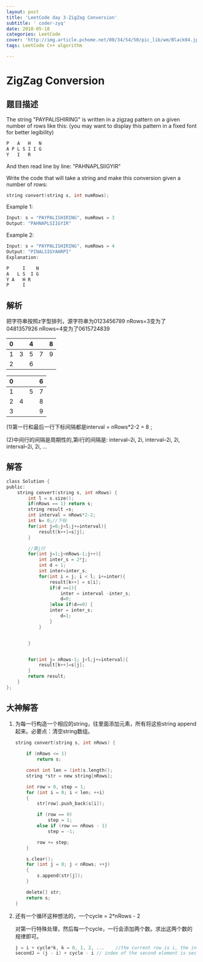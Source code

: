```yaml
---
layout: post
title: 'LeetCode day 3-ZigZag Conversion'
subtitle: ' coder-zyq'
date: 2018-05-18
categories: LeetCode  
cover: 'http://img.article.pchome.net/00/34/54/50/pic_lib/wm/Black04.jpg'
tags: LeetCode C++ algorithm

---
```


# ZigZag Conversion

## 题目描述
The string "PAYPALISHIRING" is written in a zigzag pattern on a given number of rows like this: (you may want to display this pattern in a fixed font for better legibility)

```c
P   A   H   N
A P L S I I G
Y   I   R
```
And then read line by line: "PAHNAPLSIIGYIR"

Write the code that will take a string and make this conversion given a number of rows:

```c
string convert(string s, int numRows);
```
Example 1:

```c
Input: s = "PAYPALISHIRING", numRows = 3
Output: "PAHNAPLSIIGYIR"
```
Example 2:

```c
Input: s = "PAYPALISHIRING", numRows = 4
Output: "PINALSIGYAHRPI"
Explanation:

P     I    N
A   L S  I G
Y A   H R
P     I
```
## 解析
把字符串按照z字型排列，源字符串为0123456789
nRows=3变为了0481357926
nRows=4变为了0615724839

| 0    |      | 4    |      | 8    |
| ---- | ---- | ---- | ---- | ---- |
| 1    | 3    | 5    | 7    | 9    |
| 2    |      | 6    |      |      |

|  0   |      |      |  6   |
| :--: | :--: | :--: | :--: |
|  1   |      |  5   |  7   |
|  2   |  4   |      |  8   |
|  3   |      |      |  9   |

(1)第一行和最后一行下标间隔都是interval = nRows*2-2 = 8 ;                                             

(2)中间行的间隔是周期性的,第i行的间隔是: interval–2i,  2i,  interval–2i, 2i, interval–2i, 2i, …




## 解答

```c
class Solution {
public:
    string convert(string s, int nRows) {
    	int l = s.size();
    	if(nRows == 1) return s;
    	string result =s;
    	int interval = nRows*2-2;
    	int k= 0;//下标
    	for(int j=0;j<l;j+=interval){
    		result[k++]=s[j];
    	}

    	//第j行
    	for(int j=1;j<nRows-1;j++){
    		int inter_s = 2*j;
    		int d = 1;
            int inter=inter_s;
    		for(int i = j; i < l; i+=inter){
    			result[k++] = s[i];
    			if(d ==1){
    			    inter = interval -inter_s;
    			    d=0;
                }else if(d==0) {
    			inter = inter_s;
                    d=1;
    			}
    		}


    	}


    	for(int j= nRows-1; j<l;j+=interval){
    		result[k++]=s[j];
    	}
    	return result;
    }
};
```

## 大神解答

1. 为每一行构造一个相应的string，往里面添加元素，所有将这些string   append起来。必要点：清空string数组。

   ```c
   string convert(string s, int nRows) {
       
       if (nRows <= 1)
           return s;
   
       const int len = (int)s.length();
       string *str = new string[nRows];
   
       int row = 0, step = 1;
       for (int i = 0; i < len; ++i)
       {
           str[row].push_back(s[i]);
   
           if (row == 0)
               step = 1;
           else if (row == nRows - 1)
               step = -1;
   
           row += step;
       }
   
       s.clear();
       for (int j = 0; j < nRows; ++j)
       {
           s.append(str[j]);
       }
   
       delete[] str;
       return s;
   }
   ```

   

2. 还有一个循环这种想法的，一个cycle = 2*nRows - 2

   对第一行特殊处理，然后每一个cycle，一行会添加两个数。求出这两个数的规律即可。

   ```c
   j = i + cycle*k, k = 0, 1, 2, ...    //the current row is i, the index of //the first element is j:
   secondJ = (j - i) + cycle - i // index of the second element is secondJ
   ```